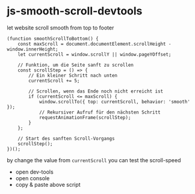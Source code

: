 # js-smooth-scroll-devtools
let website scroll smooth from top to footer  

```
(function smoothScrollToBottom() {
    const maxScroll = document.documentElement.scrollHeight - window.innerHeight;
    let currentScroll = window.scrollY || window.pageYOffset;

    // Funktion, um die Seite sanft zu scrollen
    const scrollStep = () => {
        // Ein kleiner Schritt nach unten
        currentScroll += 5;

        // Scrollen, wenn das Ende noch nicht erreicht ist
        if (currentScroll <= maxScroll) {
            window.scrollTo({ top: currentScroll, behavior: 'smooth' });
            // Rekursiver Aufruf für den nächsten Schritt
            requestAnimationFrame(scrollStep);
        }
    };

    // Start des sanften Scroll-Vorgangs
    scrollStep();
})();
```

by change the value from `currentScroll` you can test the scroll-speed  
- open dev-tools
- open console
- copy & paste above script

